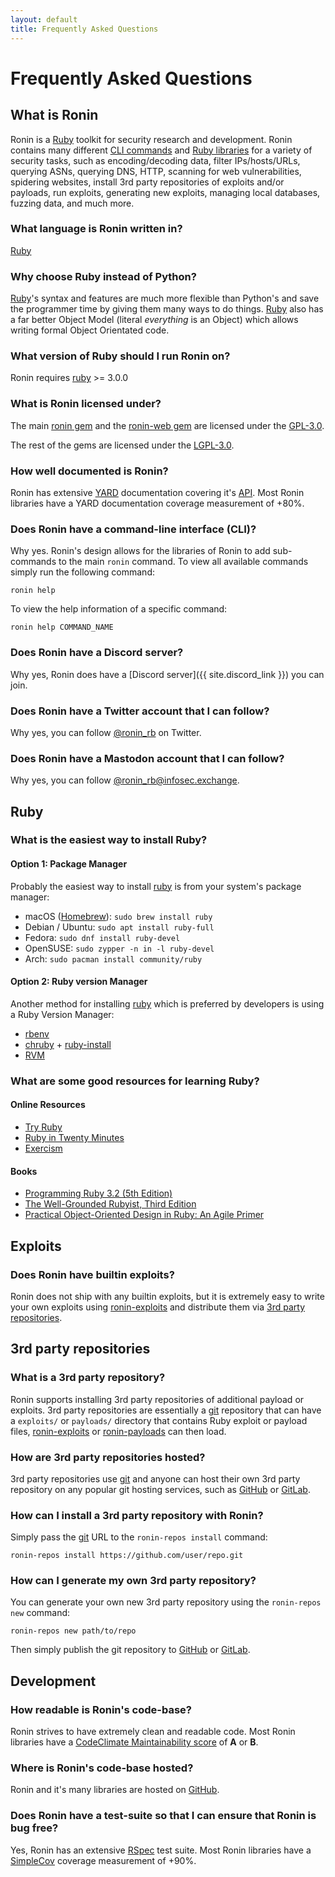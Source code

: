 ```yaml
---
layout: default
title: Frequently Asked Questions
---
```


# Frequently Asked Questions

## What is Ronin

Ronin is a [Ruby][ruby] toolkit for security research and development.
Ronin contains many different [CLI commands] and [Ruby libraries][ronin-rb]
for a variety of security tasks, such as
encoding/decoding data, filter IPs/hosts/URLs, querying ASNs, querying DNS,
HTTP, scanning for web vulnerabilities, spidering websites, install 3rd party
repositories of exploits and/or payloads, run exploits, generating new exploits,
managing local databases, fuzzing data, and much more.

[Ruby]: http://www.ruby-lang.org
[ronin]: https://github.com/ronin-rb/ronin#readme
[CLI commands]: https://github.com/ronin-rb/ronin#synopsis

### What language is Ronin written in?

[Ruby][ruby]

### Why choose Ruby instead of Python?

[Ruby][ruby]'s syntax and features are much more flexible than Python's and
save the programmer time by giving them many ways to do things. [Ruby][ruby]
also has a far better Object Model (literal *everything* is an Object) which
allows writing formal Object Orientated code.

### What version of Ruby should I run Ronin on?

Ronin requires [ruby] >= 3.0.0

<!--
Ronin can run on:

* [JRuby](https://jruby.org/)
* [TruffleRuby](https://github.com/oracle/truffleruby)
-->

### What is Ronin licensed under?

The main [ronin gem][ronin] and the [ronin-web gem][ronin-web] are licensed
under the [GPL-3.0].

The rest of the gems are licensed under the [LGPL-3.0].

[GPL-3.0]: https://gplv3.fsf.org/
[LGPL-3.0]: https://www.gnu.org/licenses/lgpl-3.0.html

### How well documented is Ronin?

Ronin has extensive [YARD] documentation covering it's [API][api-docs].
Most Ronin libraries have a YARD documentation coverage measurement of +80%.

[YARD]: https://yardoc.org/
[api-docs]: /docs/#api

### Does Ronin have a command-line interface (CLI)?

Why yes. Ronin's design allows for the libraries of Ronin
to add sub-commands to the main `ronin` command.
To view all available commands simply run the following command:

```shell
ronin help
```

To view the help information of a specific command:

```shell
ronin help COMMAND_NAME
```

### Does Ronin have a Discord server?

Why yes, Ronin does have a [Discord server]({{ site.discord_link }})
you can join.

### Does Ronin have a Twitter account that I can follow?

Why yes, you can follow [@ronin_rb](https://twitter.com/ronin_rb) on Twitter.

### Does Ronin have a Mastodon account that I can follow?

Why yes, you can follow
[@ronin_rb@infosec.exchange](https://infosec.exchange/@ronin_rb).

## Ruby

### What is the easiest way to install Ruby?

#### Option 1: Package Manager

Probably the easiest way to install [ruby] is from your system's package
manager:

* macOS ([Homebrew](https://brew.sh/)): `sudo brew install ruby`
* Debian / Ubuntu: `sudo apt install ruby-full`
* Fedora: `sudo dnf install ruby-devel`
* OpenSUSE: `sudo zypper -n in -l ruby-devel`
* Arch: `sudo pacman install community/ruby`

#### Option 2: Ruby version Manager

Another method for installing [ruby] which is preferred by developers is using
a Ruby Version Manager:

* [rbenv](https://github.com/rbenv/rbenv#readme)
* [chruby](https://github.com/postmodern/chruby#readme) +
  [ruby-install](https://github.com/postmodern/ruby-install#readme)
* [RVM](https://rvm.io/)

### What are some good resources for learning Ruby?

#### Online Resources

* [Try Ruby](https://try.ruby-lang.org/)
* [Ruby in Twenty Minutes](https://www.ruby-lang.org/en/documentation/quickstart/)
* [Exercism](https://exercism.org/tracks/ruby)

#### Books

* [Programming Ruby 3.2 (5th Edition)](https://pragprog.com/titles/ruby5/programming-ruby-3-2-5th-edition/)
* [The Well-Grounded Rubyist, Third Edition](https://www.manning.com/books/the-well-grounded-rubyist-third-edition)
* [Practical Object-Oriented Design in Ruby: An Agile Primer](https://www.poodr.com/)

## Exploits

### Does Ronin have builtin exploits?

Ronin does not ship with any builtin exploits, but
it is extremely easy to write your own exploits using
[ronin-exploits](https://github.com/ronin-rb/ronin-exploits#examples)
and distribute them via [3rd party repositories](#3rd-party-repositories).

## 3rd party repositories

### What is a 3rd party repository?

Ronin supports installing 3rd party repositories of additional payload or
exploits. 3rd party repositories are essentially a [git] repository that can
have a `exploits/` or `payloads/` directory that contains Ruby exploit or
payload files, [ronin-exploits] or [ronin-payloads] can then load.

### How are 3rd party repositories hosted?

3rd party repositories use [git] and anyone can host their own 3rd party
repository on any popular git hosting services, such as
[GitHub] or [GitLab].

### How can I install a 3rd party repository with Ronin?

Simply pass the [git] URL to the `ronin-repos install` command:

```shell
ronin-repos install https://github.com/user/repo.git
```

### How can I generate my own 3rd party repository?

You can generate your own new 3rd party repository using the
`ronin-repos new` command:

```shell
ronin-repos new path/to/repo
```

Then simply publish the git repository to [GitHub] or [GitLab].

## Development

### How readable is Ronin's code-base?

Ronin strives to have extremely clean and readable code. Most Ronin libraries
have a [CodeClimate Maintainability score] of **A** or **B**.

[CodeClimate Maintainability score]: https://docs.codeclimate.com/docs/maintainability

### Where is Ronin's code-base hosted?

Ronin and it's many libraries are hosted on [GitHub][ronin-rb].

### Does Ronin have a test-suite so that I can ensure that Ronin is bug free?

Yes, Ronin has an extensive [RSpec] test suite. Most Ronin libraries have a
[SimpleCov] coverage measurement of +90%.

[RSpec]: https://rspec.info/
[SimpleCov]: https://github.com/simplecov-ruby/simplecov#readme

[ruby]: https://www.ruby-lang.org/
[git]: https://git-scm.com/

[GitHub]: https://github.com/
[GitLab]: https://gitlab.com/

[ronin-rb]: https://github.com/ronin-rb/
[ronin]: https://github.com/ronin-rb/ronin#readme
[ronin-support]: https://github.com/ronin-rb/ronin-support#readme
[ronin-repos]: https://github.com/ronin-rb/ronin-repos#readme
[ronin-core]: https://github.com/ronin-rb/ronin-core#readme
[ronin-db]: https://github.com/ronin-rb/ronin-db#readme
[ronin-fuzzer]: https://github.com/ronin-rb/ronin-fuzzer#readme
[ronin-web]: https://github.com/ronin-rb/ronin-web#readme
[ronin-code-asm]: https://github.com/ronin-rb/ronin-code-asm#readme
[ronin-code-sql]: https://github.com/ronin-rb/ronin-code-sql#readme
[ronin-payloads]: https://github.com/ronin-rb/ronin-payloads#readme
[ronin-exploits]: https://github.com/ronin-rb/ronin-exploits#readme
[ronin-vulns]: https://github.com/ronin-rb/ronin-vulns#readme

